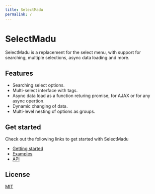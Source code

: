 ```yaml
---
title: SelectMadu
permalink: /
---
```


# SelectMadu
SelectMadu is a replacement for the select menu, with support for searching, multiple selections, async data loading and more.

## Features
* Searching select options.
* Multi-select interface with tags.
* Async data load as a function returing promise, for AJAX or for any async opertion.
* Dynamic changing of data.
* Multi-level nesting of options as groups.

## Get started

Check out the following links to get started with SelectMadu

* [Getting started][getting-started-url]
* [Examples][examples-url]
* [API][api-url]

## License
[MIT](LICENSE)

[svelte-url]: https://svelte.dev/
[getting-started-url]: /getting-started
[examples-url]: /examples
[api-url]: /api